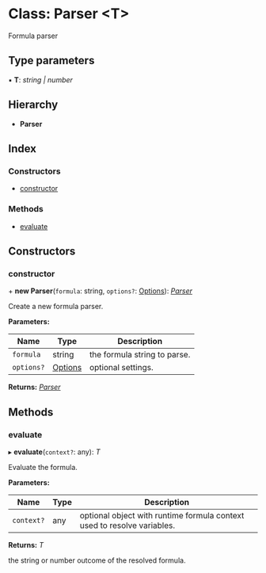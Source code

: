 
# Class: Parser <**T**>

Formula parser

## Type parameters

▪ **T**: *string | number*

## Hierarchy

* **Parser**

## Index

### Constructors

* [constructor](_formula_2_0_0_index_d_.parser.md#constructor)

### Methods

* [evaluate](_formula_2_0_0_index_d_.parser.md#evaluate)

## Constructors

###  constructor

\+ **new Parser**(`formula`: string, `options?`: [Options](../modules/_formula_2_0_0_index_d_.options.md)): *[Parser](_formula_2_0_0_index_d_.parser.md)*

Create a new formula parser.

**Parameters:**

Name | Type | Description |
------ | ------ | ------ |
`formula` | string | the formula string to parse. |
`options?` | [Options](../modules/_formula_2_0_0_index_d_.options.md) | optional settings.  |

**Returns:** *[Parser](_formula_2_0_0_index_d_.parser.md)*

## Methods

###  evaluate

▸ **evaluate**(`context?`: any): *T*

Evaluate the formula.

**Parameters:**

Name | Type | Description |
------ | ------ | ------ |
`context?` | any | optional object with runtime formula context used to resolve variables.  |

**Returns:** *T*

the string or number outcome of the resolved formula.
